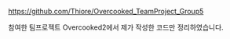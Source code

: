 https://github.com/Thiore/Overcooked_TeamProject_Group5

참여한 팀프로젝트 Overcooked2에서 제가 작성한 코드만 정리하였습니다.
